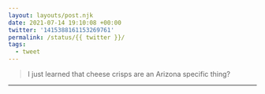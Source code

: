```yaml
---
layout: layouts/post.njk
date: 2021-07-14 19:10:08 +00:00
twitter: '1415388161153269761'
permalink: /status/{{ twitter }}/
tags: 
  - tweet
---
```


> I just learned that cheese crisps are an Arizona specific thing?

---
